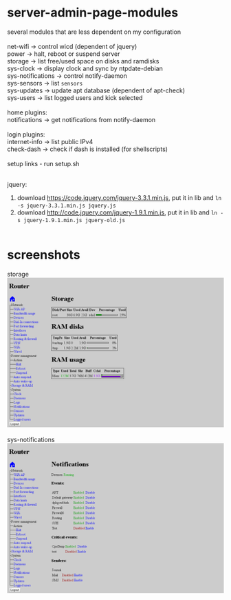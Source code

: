 # server-admin-page-modules
several modules that are less dependent on my configuration<br><br>
net-wifi -> control wicd (dependent of jquery)<br>
power -> halt, reboot or suspend server<br>
storage -> list free/used space on disks and ramdisks<br>
sys-clock -> display clock and sync by ntpdate-debian<br>
sys-notifications -> control notify-daemon<br>
sys-sensors -> list `sensors`<br>
sys-updates -> update apt database (dependent of apt-check)<br>
sys-users -> list logged users and kick selected<br><br>
home plugins:<br>
notifications -> get notifications from notify-daemon<br><br>
login plugins:<br>
internet-info -> list public IPv4<br>
check-dash -> check if dash is installed (for shellscripts)<br><br>
setup links - run setup.sh<br><br>

jquery:<br>
1) download https://code.jquery.com/jquery-3.3.1.min.js, put it in lib and `ln -s jquery-3.3.1.min.js jquery.js`<br>
2) download http://code.jquery.com/jquery-1.9.1.min.js, put it in lib and `ln -s jquery-1.9.1.min.js jquery-old.js`<br><br>

# screenshots
storage<br>
![alt text](https://github.com/MissKittin/server-admin-page-modules/blob/master/storage.png)<br><br>
sys-notifications<br>
![alt text](https://github.com/MissKittin/server-admin-page-modules/blob/master/sys-notifications.png)

